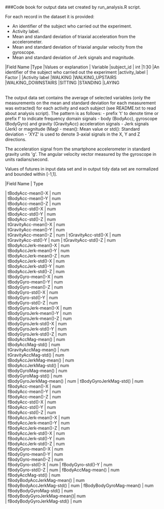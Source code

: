 ###Code book for output data set created by run_analysis.R script.

For each record in the dataset it is provided: 
- An identifier of the subject who carried out the experiment.
- Activity label.
- Mean and standard deviation of triaxial acceleration from the accelerometer.
- Mean and standard deviation of triaxial angular velocity from the gyroscope. 
- Mean and standard deviation of Jerk signals and magnitude.
<table>
<tr>
|Field Name                  |Type        |Values or explanation    | Variable
</tr>
<tr>
 |subject_id                 | int       |1:30                      |An identifier of the subject who carried out the experiment
</tr>
<tr>
 |activity_label             | Factor   |                           |Activity label
                                        |WALKING
                                        |WALKING_UPSTAIRS
                                        |WALKING_DOWNSTAIRS
                                        |SITTING
                                        |STANDING
                                        |LAYING
                                        
</tr>
</table>
The output data set contains the average of selected variables (only the measurements on the mean and standard deviation for each measurement was extracted) for each activity and each subject (see README.txt to read about analysis script).
The pattern is as follows:
- prefix 't' to denote time or prefix f' to indicate frequency domain signals
- body (BodyAcc), gyroscope (BodyGyro) and gravity (GravityAcc) acceleration signals
- Jerk signals (Jerk) or magnitude (Mag)
- mean(): Mean value or std(): Standard deviation
- 'XYZ' is used to denote 3-axial signals in the X, Y and Z directions.

The acceleration signal from the smartphone accelerometer in standard gravity units 'g'.
The angular velocity vector measured by the gyroscope in units radians/second. 

Values of futures in input data set and in output tidy data set are normalized and bounded within [-1,1].

|Field Name            |      Type    

| tBodyAcc-mean()-X          | num       
| tBodyAcc-mean()-Y          | num  
| tBodyAcc-mean()-Z          | num  
| tBodyAcc-std()-X           | num  
| tBodyAcc-std()-Y           | num  
| tBodyAcc-std()-Z           | num  
| tGravityAcc-mean()-X       | num  
| tGravityAcc-mean()-Y       | num  
| tGravityAcc-mean()-Z       | num 
| tGravityAcc-std()-X        | num  
| tGravityAcc-std()-Y        | num 
| tGravityAcc-std()-Z        | num  
| tBodyAccJerk-mean()-X      | num  
| tBodyAccJerk-mean()-Y      | num  
| tBodyAccJerk-mean()-Z      | num  
| tBodyAccJerk-std()-X       | num  
| tBodyAccJerk-std()-Y       | num  
| tBodyAccJerk-std()-Z       | num  
| tBodyGyro-mean()-X         | num  
| tBodyGyro-mean()-Y         | num  
| tBodyGyro-mean()-Z         | num  
| tBodyGyro-std()-X          | num  
| tBodyGyro-std()-Y          | num  
| tBodyGyro-std()-Z          | num  
| tBodyGyroJerk-mean()-X     | num  
| tBodyGyroJerk-mean()-Y     | num  
| tBodyGyroJerk-mean()-Z     | num  
| tBodyGyroJerk-std()-X      | num  
| tBodyGyroJerk-std()-Y      | num  
| tBodyGyroJerk-std()-Z      | num  
| tBodyAccMag-mean()         | num  
| tBodyAccMag-std()          | num  
| tGravityAccMag-mean()      | num  
| tGravityAccMag-std()       | num  
| tBodyAccJerkMag-mean()     | num  
| tBodyAccJerkMag-std()      | num  
| tBodyGyroMag-mean()        | num  
| tBodyGyroMag-std()         | num  
| tBodyGyroJerkMag-mean()    | num 
| tBodyGyroJerkMag-std()     | num  
| fBodyAcc-mean()-X          | num  
| fBodyAcc-mean()-Y          | num  
| fBodyAcc-mean()-Z          | num  
| fBodyAcc-std()-X           | num  
| fBodyAcc-std()-Y           | num  
| fBodyAcc-std()-Z           | num  
| fBodyAccJerk-mean()-X      | num  
| fBodyAccJerk-mean()-Y      | num  
| fBodyAccJerk-mean()-Z      | num  
| fBodyAccJerk-std()-X       | num  
| fBodyAccJerk-std()-Y       | num  
| fBodyAccJerk-std()-Z       | num  
| fBodyGyro-mean()-X         | num  
| fBodyGyro-mean()-Y         | num  
| fBodyGyro-mean()-Z         | num  
| fBodyGyro-std()-X          | num 
| fBodyGyro-std()-Y          | num  
| fBodyGyro-std()-Z          | num 
| fBodyAccMag-mean()         | num  
| fBodyAccMag-std()          | num  
| fBodyBodyAccJerkMag-mean() | num  
| fBodyBodyAccJerkMag-std()  | num 
| fBodyBodyGyroMag-mean()    | num  
| fBodyBodyGyroMag-std()     | num  
| fBodyBodyGyroJerkMag-mean()| num  
| fBodyBodyGyroJerkMag-std() | num  
